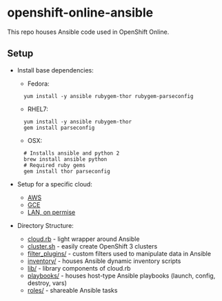 openshift-online-ansible
========================

This repo houses Ansible code used in OpenShift Online.

Setup
-----
- Install base dependencies:
  - Fedora:
  ```
    yum install -y ansible rubygem-thor rubygem-parseconfig
  ```
   - RHEL7:
  ```
    yum install -y ansible rubygem-thor
    gem install parseconfig
  ```
   - OSX:
  ```
    # Installs ansible and python 2 
    brew install ansible python
    # Required ruby gems
    gem install thor parseconfig
  ```
- Setup for a specific cloud:
  - [AWS](README_AWS.md)
  - [GCE](README_GCE.md)
  - [LAN, on permise ](README_LAN.md) 

- Directory Structure:
  - [cloud.rb](cloud.rb) - light wrapper around Ansible
  - [cluster.sh](cluster.sh) - easily create OpenShift 3 clusters
  - [filter_plugins/](filter_plugins) - custom filters used to manipulate data in Ansible
  - [inventory/](inventory) - houses Ansible dynamic inventory scripts
  - [lib/](lib) - library components of cloud.rb
  - [playbooks/](playbooks) - houses host-type Ansible playbooks (launch, config, destroy, vars)
  - [roles/](roles) - shareable Ansible tasks
